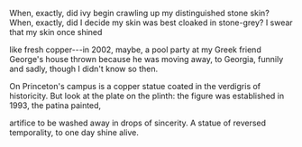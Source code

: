 When, exactly, did ivy begin crawling
up my distinguished stone skin? When, exactly,
did I decide my skin was best cloaked
in stone-grey? I swear that my skin once shined

like fresh copper---in 2002, maybe, a pool party
at my Greek friend George's house thrown
because he was moving away, to Georgia, funnily
and sadly, though I didn't know so then.

On Princeton's campus is a copper statue
coated in the verdigris of historicity.
But look at the plate on the plinth: the figure
was established in 1993, the patina painted,

artifice to be washed away in drops of sincerity.
A statue of reversed temporality, to one day shine alive.
